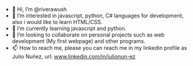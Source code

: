 - 👋 Hi, I’m @riverawush
- 👀 I’m interested in javascript, python, C# languages for development, also i would like to learn HTML/CSS.
- 🌱 I’m currently learning javascript and python. 
- 💞️ I’m looking to collaborate on personal projects such as web development (My first webpage) and other programs. 
- 📫 How to reach me, please you can reach me in my linkedin profile as Julio Nuñez, url: www.linkedin.com/in/julionun-ez

<!---
riverawush/riverawush is a ✨ special ✨ repository because its `README.md` (this file) appears on your GitHub profile.
You can click the Preview link to take a look at your changes.
--->
